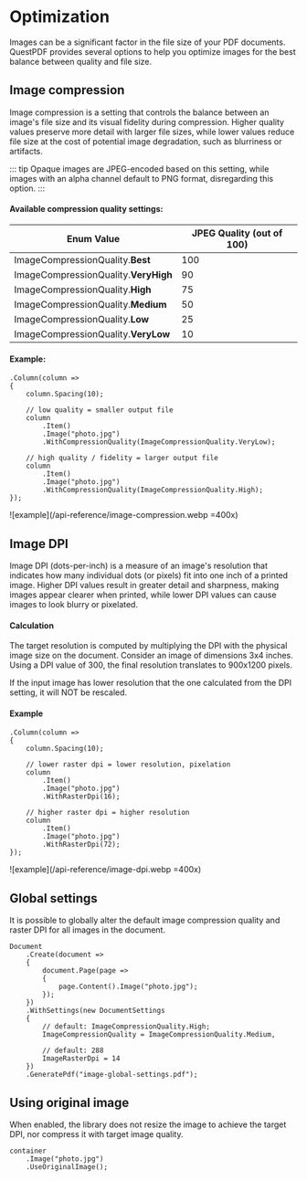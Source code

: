 # Optimization

Images can be a significant factor in the file size of your PDF documents.
QuestPDF provides several options to help you optimize images for the best balance between quality and file size.


## Image compression

Image compression is a setting that controls the balance between an image's file size and its visual fidelity during compression.
Higher quality values preserve more detail with larger file sizes, while lower values reduce file size at the cost of potential image degradation, such as blurriness or artifacts.

::: tip
Opaque images are JPEG-encoded based on this setting, while images with an alpha channel default to PNG format, disregarding this option.
:::

#### Available compression quality settings:

| Enum Value                           | JPEG Quality (out of 100) |
|--------------------------------------|---------------------------|
| ImageCompressionQuality.**Best**     | 100                       |
| ImageCompressionQuality.**VeryHigh** | 90                        |
| ImageCompressionQuality.**High**     | 75                        |
| ImageCompressionQuality.**Medium**   | 50                        |
| ImageCompressionQuality.**Low**      | 25                        |
| ImageCompressionQuality.**VeryLow**  | 10                        |

#### Example:

```c#{9,15}
.Column(column =>
{
    column.Spacing(10);
    
    // low quality = smaller output file
    column
        .Item()
        .Image("photo.jpg")
        .WithCompressionQuality(ImageCompressionQuality.VeryLow);
        
    // high quality / fidelity = larger output file
    column
        .Item()
        .Image("photo.jpg")
        .WithCompressionQuality(ImageCompressionQuality.High);
});
```

![example](/api-reference/image-compression.webp =400x)


## Image DPI

Image DPI (dots-per-inch) is a measure of an image's resolution that indicates how many individual dots (or pixels) fit into one inch of a printed image.
Higher DPI values result in greater detail and sharpness, making images appear clearer when printed, while lower DPI values can cause images to look blurry or pixelated.

#### Calculation

The target resolution is computed by multiplying the DPI with the physical image size on the document.
Consider an image of dimensions 3x4 inches. Using a DPI value of 300, the final resolution translates to 900x1200 pixels.

If the input image has lower resolution that the one calculated from the DPI setting, it will NOT be rescaled.

#### Example

```c#{9,15}
.Column(column =>
{
    column.Spacing(10);
    
    // lower raster dpi = lower resolution, pixelation
    column
        .Item()
        .Image("photo.jpg")
        .WithRasterDpi(16);
    
    // higher raster dpi = higher resolution
    column
        .Item()
        .Image("photo.jpg")
        .WithRasterDpi(72);
});
```

![example](/api-reference/image-dpi.webp =400x)


## Global settings

It is possible to globally alter the default image compression quality and raster DPI for all images in the document.

```c#{9-16}
Document
    .Create(document =>
    {
        document.Page(page =>
        {
            page.Content().Image("photo.jpg");
        });
    })
    .WithSettings(new DocumentSettings
    {
        // default: ImageCompressionQuality.High;
        ImageCompressionQuality = ImageCompressionQuality.Medium,

        // default: 288
        ImageRasterDpi = 14
    })
    .GeneratePdf("image-global-settings.pdf");
```


## Using original image

When enabled, the library does not resize the image to achieve the target DPI, nor compress it with target image quality.

```c#{3}
container
    .Image("photo.jpg")
    .UseOriginalImage();
```
